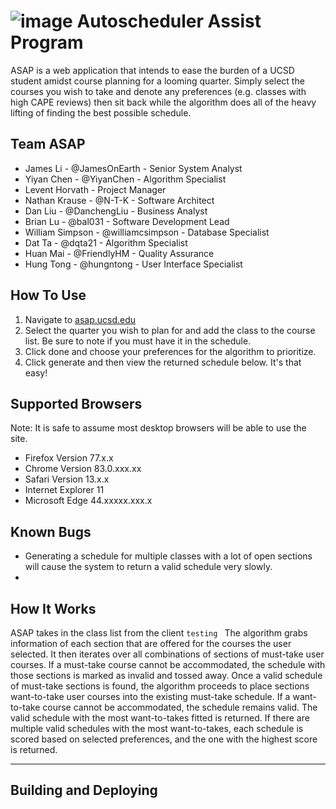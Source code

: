 # ![image](resources/favicon.ico "Autoscheduler Assist Program") Autoscheduler Assist Program 
ASAP is a web application that intends to ease the burden of a UCSD student amidst course planning for a looming quarter. Simply select the courses you wish to take and denote any preferences (e.g. classes with high CAPE reviews) then sit back while the algorithm does all
of the heavy lifting of finding the best possible schedule. 

## Team ASAP
* James Li - @JamesOnEarth - Senior System Analyst
* Yiyan Chen - @YiyanChen - Algorithm Specialist
* Levent Horvath - Project Manager
* Nathan Krause - @N-T-K - Software Architect
* Dan Liu - @DanchengLiu - Business Analyst 
* Brian Lu - @bal031 - Software Development Lead
* William Simpson - @williamcsimpson - Database Specialist
* Dat Ta - @dqta21 - Algorithm Specialist
* Huan Mai - @FriendlyHM - Quality Assurance
* Hung Tong - @hungntong - User Interface Specialist


## How To Use
1. Navigate to [asap.ucsd.edu](http://asap.ucsd.edu)
2. Select the quarter you wish to plan for and add the class to the course list. Be sure to note if you must have it in the schedule.
3. Click done and choose your preferences for the algorithm to prioritize. 
4. Click generate and then view the returned schedule below. 
It's that easy!

## Supported Browsers
Note: It is safe to assume most desktop browsers will be able to use the site. 
* Firefox Version 77.x.x
* Chrome Version 83.0.xxx.xx
* Safari Version 13.x.x
* Internet Explorer 11
* Microsoft Edge 44.xxxxx.xxx.x


## Known Bugs
* Generating a schedule for multiple classes with a lot of open sections will cause the system to return a valid schedule very slowly. 
* 

## How It Works
ASAP takes in the class list from the client
`testing `
The algorithm grabs information of each section that are offered for the courses the user selected. It then iterates over all combinations of sections of must-take user courses. If a must-take course cannot be accommodated, the schedule with those sections is marked as invalid and tossed away. Once a valid schedule of must-take sections is found, the algorithm proceeds to place sections want-to-take user courses into the existing must-take schedule. If a want-to-take course cannot be accommodated, the schedule remains valid. The valid schedule with the most want-to-takes fitted is returned. If there are multiple valid schedules with the most want-to-takes, each schedule is scored based on selected preferences, and the one with the highest score is returned.


---

## Building and Deploying
